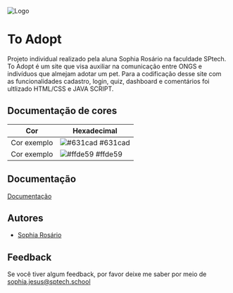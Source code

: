 ![Logo](/public/css/assets/gatohome0.png)

# To Adopt
Projeto individual realizado pela aluna Sophia Rosário na faculdade SPtech. To Adopt é um site que visa auxiliar na comunicação entre ONGS e indivíduos que almejam adotar um pet.
Para a codificação desse site com as funcionalidades cadastro, login, quiz, dashboard e comentários foi ultlizado HTML/CSS e JAVA SCRIPT.

## Documentação de cores
| Cor               | Hexadecimal                                                |
| ----------------- | ---------------------------------------------------------------- |
| Cor exemplo       | ![#631cad](https://via.placeholder.com/10/0B1927?text=+) #631cad |
| Cor exemplo       | ![#ffde59](https://via.placeholder.com/10/FFFFFF?text=+) #ffde59 |

## Documentação
[Documentação](/documentacao/toadopt.docx)

## Autores
- [Sophia Rosário](https://github.com/sophiaRosario)

## Feedback

Se você tiver algum feedback, por favor deixe me saber por meio de sophia.jesus@sptech.school
